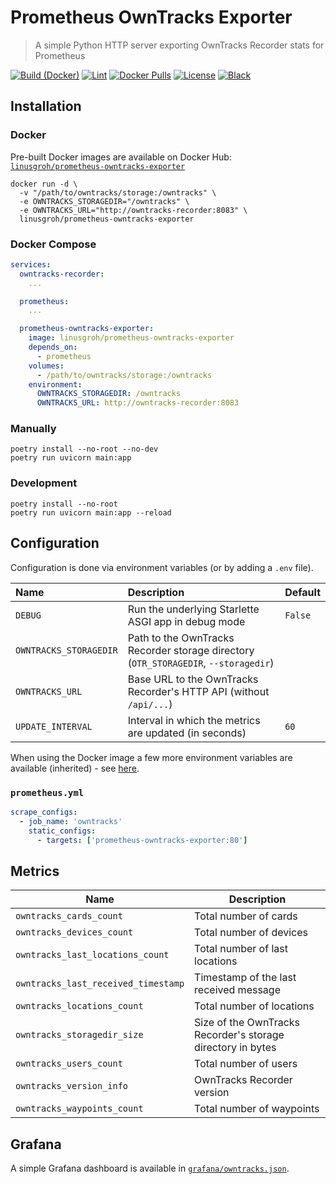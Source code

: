 # Prometheus OwnTracks Exporter

> A simple Python HTTP server exporting OwnTracks Recorder stats for Prometheus

[![Build (Docker)](https://github.com/linusg/prometheus-owntracks-exporter/workflows/Build%20%28Docker%29/badge.svg)](https://github.com/linusg/prometheus-owntracks-exporter/actions?query=workflow%3A%22Build+%28Docker%29%22+branch%3Amaster)
[![Lint](https://github.com/linusg/prometheus-owntracks-exporter/workflows/Lint/badge.svg)](https://github.com/linusg/prometheus-owntracks-exporter/actions?query=workflow%3ALint+branch%3Amaster)
[![Docker Pulls](https://img.shields.io/docker/pulls/linusgroh/prometheus-owntracks-exporter)](https://hub.docker.com/r/linusgroh/prometheus-owntracks-exporter)
[![License](https://img.shields.io/github/license/linusg/prometheus-owntracks-exporter?color=d63e97)](https://github.com/linusg/prometheus-owntracks-exporter/blob/master/LICENSE)
[![Black](https://img.shields.io/badge/code%20style-black-000000)](https://github.com/ambv/black)

## Installation

### Docker

Pre-built Docker images are available on Docker Hub: [`linusgroh/prometheus-owntracks-exporter`](https://hub.docker.com/r/linusgroh/prometheus-owntracks-exporter)

```console
docker run -d \
  -v "/path/to/owntracks/storage:/owntracks" \
  -e OWNTRACKS_STORAGEDIR="/owntracks" \
  -e OWNTRACKS_URL="http://owntracks-recorder:8083" \
  linusgroh/prometheus-owntracks-exporter
```

### Docker Compose

```yaml
services:
  owntracks-recorder:
    ...

  prometheus:
    ...

  prometheus-owntracks-exporter:
    image: linusgroh/prometheus-owntracks-exporter
    depends_on:
      - prometheus
    volumes:
      - /path/to/owntracks/storage:/owntracks
    environment:
      OWNTRACKS_STORAGEDIR: /owntracks
      OWNTRACKS_URL: http://owntracks-recorder:8083
```

### Manually

```console
poetry install --no-root --no-dev
poetry run uvicorn main:app
```

### Development

```console
poetry install --no-root
poetry run uvicorn main:app --reload
```

## Configuration

Configuration is done via environment variables (or by adding a `.env` file).

| Name | Description | Default |
| :--- | :---------- | :------ |
| `DEBUG` | Run the underlying Starlette ASGI app in debug mode | `False` |
| `OWNTRACKS_STORAGEDIR` | Path to the OwnTracks Recorder storage directory (`OTR_STORAGEDIR`, `--storagedir`)| |
| `OWNTRACKS_URL` | Base URL to the OwnTracks Recorder's HTTP API (without `/api/...`) | |
| `UPDATE_INTERVAL` | Interval in which the metrics are updated (in seconds) | `60` |

When using the Docker image a few more environment variables are available (inherited) - see [here](https://github.com/tiangolo/uvicorn-gunicorn-docker#environment-variables).

### `prometheus.yml`

```yaml
scrape_configs:
  - job_name: 'owntracks'
    static_configs:
      - targets: ['prometheus-owntracks-exporter:80']
```

## Metrics

| Name | Description |
|------|-------------|
| `owntracks_cards_count` | Total number of cards |
| `owntracks_devices_count` | Total number of devices |
| `owntracks_last_locations_count` | Total number of last locations |
| `owntracks_last_received_timestamp` | Timestamp of the last received message |
| `owntracks_locations_count` | Total number of locations |
| `owntracks_storagedir_size` | Size of the OwnTracks Recorder's storage directory in bytes |
| `owntracks_users_count` | Total number of users |
| `owntracks_version_info` | OwnTracks Recorder version |
| `owntracks_waypoints_count` | Total number of waypoints |

## Grafana

A simple Grafana dashboard is available in [`grafana/owntracks.json`](grafana/owntracks.json).
